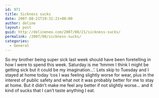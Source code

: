 ```yaml
---
id: 971
title: Sickness sucks
date: 2007-08-21T19:31:21+00:00
author: deline
layout: post
guid: http://delineneo.com/2007/08/21/sickness-sucks/
permalink: /2007/08/sickness-sucks/
categories:
  - General
---
```

So my brother being super sick last week should have been foretelling in how I were to spend this week. Saturday is me &#8216;hmmm I think I might be getting sick but it could be my imagination&#8230;&#8217;. Lets skip to Tuesday and I stayed at home today &#8216;cos I was feeling slightly worse for wear, plus in the interest of public safety and what not it was probably better for me to stay at home. But it didn&#8217;t make me feel any better if not slightly worse&#8230; and it kind of sucks that I can&#8217;t taste anything I eat.
